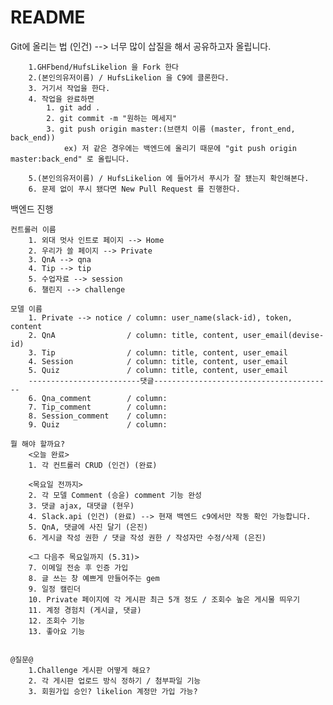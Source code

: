 # README



 Git에 올리는 법 (인건) --> 너무 많이 삽질을 해서 공유하고자 올립니다.
    
        1.GHFbend/HufsLikelion 을 Fork 한다
        2.(본인의유저이름) / HufsLikelion 을 C9에 클론한다.
        3. 거기서 작업을 한다.
        4. 작업을 완료하면
            1. git add .
            2. git commit -m "원하는 메세지"
            3. git push origin master:(브랜치 이름 (master, front_end, back_end)) 
                ex) 저 같은 경우에는 백엔드에 올리기 때문에 "git push origin master:back_end" 로 올립니다.

        5.(본인의유저이름) / HufsLikelion 에 들어가서 푸시가 잘 됐는지 확인해본다.
        6. 문제 없이 푸시 됐다면 New Pull Request 를 진행한다.

백엔드 진행

    컨트롤러 이름
        1. 외대 멋사 인트로 페이지 --> Home 
        2. 우리가 쓸 페이지 --> Private
        3. QnA --> qna
        4. Tip --> tip
        5. 수업자료 --> session
        6. 챌린지 --> challenge 
        
    모델 이름
        1. Private --> notice / column: user_name(slack-id), token, content
        2. QnA                / column: title, content, user_email(devise-id)
        3. Tip                / column: title, content, user_email
        4. Session            / column: title, content, user_email
        5. Quiz               / column: title, content, user_email
        -------------------------댓글----------------------------------------
        6. Qna_comment        / column:
        7. Tip_comment        / column:
        8. Session_comment    / column:
        9. Quiz               / column:
    
    뭘 해야 할까요? 
        <오늘 완료>
        1. 각 컨트롤러 CRUD (인건) (완료)
        
        <목요일 전까지>
        2. 각 모델 Comment (승윤) comment 기능 완성 
        3. 댓글 ajax, 대댓글 (현우)
        4. Slack.api (인건) (완료) --> 현재 백엔드 c9에서만 작동 확인 가능합니다.
        5. QnA, 댓글에 사진 달기 (은진)
        6. 게시글 작성 권한 / 댓글 작성 권한 / 작성자만 수정/삭제 (은진)
    
        <그 다음주 목요일까지 (5.31)>
        7. 이메일 전송 후 인증 가입
        8. 글 쓰는 창 예쁘게 만들어주는 gem
        9. 일정 캘린더 
        10. Private 페이지에 각 게시판 최근 5개 정도 / 조회수 높은 게시물 띄우기
        11. 계정 경험치 (게시글, 댓글)
        12. 조회수 기능
        13. 좋아요 기능
    
    
    @질문@
        1.Challenge 게시판 어떻게 해요?
        2. 각 게시판 업로드 방식 정하기 / 첨부파일 기능
        3. 회원가입 승인? likelion 계정만 가입 가능?
